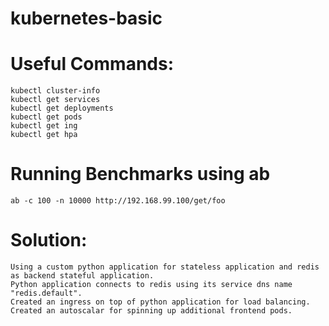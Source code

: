 # kubernetes-basic

# Useful Commands:

```
kubectl cluster-info
kubectl get services
kubectl get deployments
kubectl get pods
kubectl get ing
kubectl get hpa
```

# Running Benchmarks using ab

```
ab -c 100 -n 10000 http://192.168.99.100/get/foo
```

# Solution:

```
Using a custom python application for stateless application and redis as backend stateful application.
Python application connects to redis using its service dns name "redis.default".
Created an ingress on top of python application for load balancing.
Created an autoscalar for spinning up additional frontend pods.
```
